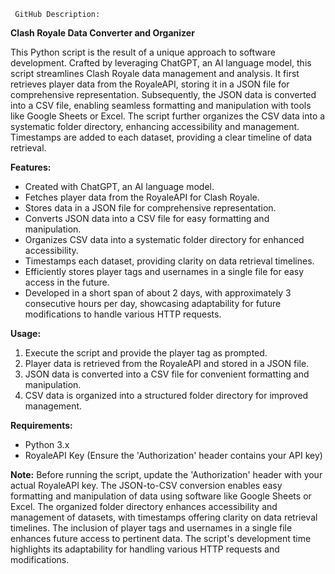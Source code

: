      GitHub Description:

**Clash Royale Data Converter and Organizer**

This Python script is the result of a unique approach to software development. Crafted by leveraging ChatGPT, an AI language model, this script streamlines Clash Royale data management and analysis. It first retrieves player data from the RoyaleAPI, storing it in a JSON file for comprehensive representation. Subsequently, the JSON data is converted into a CSV file, enabling seamless formatting and manipulation with tools like Google Sheets or Excel. The script further organizes the CSV data into a systematic folder directory, enhancing accessibility and management. Timestamps are added to each dataset, providing a clear timeline of data retrieval.

**Features:**
- Created with ChatGPT, an AI language model.
- Fetches player data from the RoyaleAPI for Clash Royale.
- Stores data in a JSON file for comprehensive representation.
- Converts JSON data into a CSV file for easy formatting and manipulation.
- Organizes CSV data into a systematic folder directory for enhanced accessibility.
- Timestamps each dataset, providing clarity on data retrieval timelines.
- Efficiently stores player tags and usernames in a single file for easy access in the future.
- Developed in a short span of about 2 days, with approximately 3 consecutive hours per day, showcasing adaptability for future modifications to handle various HTTP requests.

**Usage:**
1. Execute the script and provide the player tag as prompted.
2. Player data is retrieved from the RoyaleAPI and stored in a JSON file.
3. JSON data is converted into a CSV file for convenient formatting and manipulation.
4. CSV data is organized into a structured folder directory for improved management.

**Requirements:**
- Python 3.x
- RoyaleAPI Key (Ensure the 'Authorization' header contains your API key)

**Note:**
Before running the script, update the 'Authorization' header with your actual RoyaleAPI key. The JSON-to-CSV conversion enables easy formatting and manipulation of data using software like Google Sheets or Excel. The organized folder directory enhances accessibility and management of datasets, with timestamps offering clarity on data retrieval timelines. The inclusion of player tags and usernames in a single file enhances future access to pertinent data. The script's development time highlights its adaptability for handling various HTTP requests and modifications.
